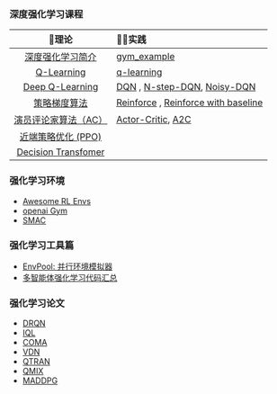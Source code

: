 ### 深度强化学习课程

|                         📘理论                         | 👩‍💻实践 |
| :---------------------------------------------------: | :---- |
| [深度强化学习简介](deep-rl/deep-rl-class/chapter1.md) | [gym_example](https://github.com/jianzhnie/deep-rl-toolkit/blob/main/examples/tutorials/lesson1/gym_example.py) |
|      [Q-Learning](deep-rl/deep-rl-class/chapter2.md)       | [q-learning](https://github.com/jianzhnie/deep-rl-toolkit/blob/main/examples/tutorials/lesson2/q_learning/train.py) |
|    [Deep Q-Learning](deep-rl/deep-rl-class/chapter3.md)    | [DQN](https://github.com/jianzhnie/deep-rl-toolkit/blob/main/examples/tutorials/lesson3/DQN/train.py) , [N-step-DQN](https://github.com/jianzhnie/deep-rl-toolkit/blob/main/examples/tutorials/lesson3/N-step-DQN/train.py), [Noisy-DQN](https://github.com/jianzhnie/deep-rl-toolkit/blob/main/examples/tutorials/lesson3/Noisy-DQN/train.py) |
|   [策略梯度算法](deep-rl/deep-rl-class/chapter4.md)    | [Reinforce](https://github.com/jianzhnie/deep-rl-toolkit/blob/main/examples/tutorials/lesson4/pg/train.py) , [Reinforce with baseline](https://github.com/jianzhnie/deep-rl-toolkit/blob/main/examples/tutorials/lesson4/pg/train.py) |
|               [演员评论家算法（AC）](deep-rl/deep-rl-class/chapter5.md)                | [Actor-Critic](https://github.com/jianzhnie/deep-rl-toolkit/tree/main/examples/tutorials/lesson4/ac%26a2c),  [A2C](https://github.com/jianzhnie/deep-rl-toolkit/tree/main/examples/tutorials/lesson4/ac%26a2c) |
|                [近端策略优化 (PPO)]()                 |       |
|                [Decision Transfomer]()                |       |


### 强化学习环境
- [Awesome RL Envs](deep-rl/rltools/awesomeRLtools.md)
- [openai Gym ](deep-rl/envs/gym.md)
- [SMAC](deep-rl/envs/smac.md)

### 强化学习工具篇

- [EnvPool: 并行环境模拟器](deep-rl/rltools/envpool.md)
- [多智能体强化学习代码汇总](deep-rl/rltools/marltool.md)

### 强化学习论文
- [DRQN](deep-rl/papers/DRQN.md)
- [IQL](deep-rl/papers/iql.md)
- [COMA](deep-rl/papers/COMA.md)
- [VDN](deep-rl/papers/vdn.md)
- [QTRAN](deep-rl/papers/QTRAN.md)
- [QMIX](deep-rl/papers/qmix.md)
- [MADDPG](deep-rl/papers/MADDPG.md)